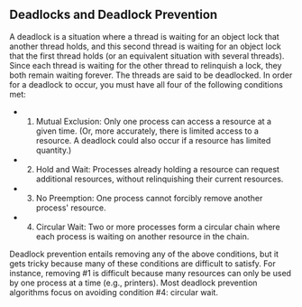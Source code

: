 ## Deadlocks and Deadlock Prevention
A deadlock is a situation where a thread is waiting for an object lock that another thread holds, and this
second thread is waiting for an object lock that the first thread holds (or an equivalent situation with several
threads). Since each thread is waiting for the other thread to relinquish a lock, they both remain waiting
forever. The threads are said to be deadlocked.
In order for a deadlock to occur, you must have all four of the following conditions met:
- 1. Mutual Exclusion: Only one process can access a resource at a given time. (Or, more accurately, there is
limited access to a resource. A deadlock could also occur if a resource has limited quantity.)
- 2. Hold and Wait: Processes already holding a resource can request additional resources, without relinquishing
their current resources.
- 3. No Preemption: One process cannot forcibly remove another process' resource.
- 4. Circular Wait: Two or more processes form a circular chain where each process is waiting on another
resource in the chain.

Deadlock prevention entails removing any of the above conditions, but it gets tricky because many of these
conditions are difficult to satisfy. For instance, removing #1 is difficult because many resources can only
be used by one process at a time (e.g., printers). Most deadlock prevention algorithms focus on avoiding
condition #4: circular wait.